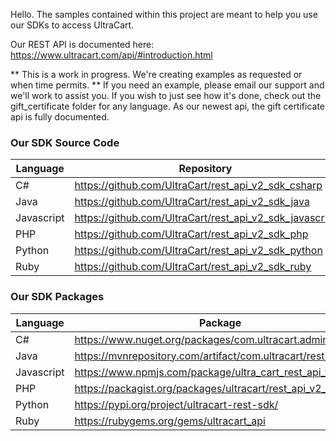 Hello.  The samples contained within this project are meant to help you use our SDKs to access UltraCart.

Our REST API is documented here: https://www.ultracart.com/api/#introduction.html

** This is a work in progress.  We're creating examples as requested or when time permits. **
If you need an example, please email our support and we'll work to assist you. 
If you wish to just see how it's done, check out the gift_certificate folder for any language.  As our newest api, the gift certificate api is fully documented.

### Our SDK Source Code


| Language  | Repository                                                |
|-----------|-----------------------------------------------------------|
| C#        | https://github.com/UltraCart/rest_api_v2_sdk_csharp       |
| Java      | https://github.com/UltraCart/rest_api_v2_sdk_java         |
| Javascript| https://github.com/UltraCart/rest_api_v2_sdk_javascript   |
| PHP       | https://github.com/UltraCart/rest_api_v2_sdk_php          |
| Python    | https://github.com/UltraCart/rest_api_v2_sdk_python       |
| Ruby      | https://github.com/UltraCart/rest_api_v2_sdk_ruby         |

### Our SDK Packages


| Language  | Package                                                        |
|-----------|----------------------------------------------------------------|
| C#        | https://www.nuget.org/packages/com.ultracart.admin.v2/         |
| Java      | https://mvnrepository.com/artifact/com.ultracart/rest-sdk      |
| Javascript| https://www.npmjs.com/package/ultra_cart_rest_api_v2           | 
| PHP       |   https://packagist.org/packages/ultracart/rest_api_v2_sdk_php |
| Python    |  https://pypi.org/project/ultracart-rest-sdk/                  |
| Ruby      |  https://rubygems.org/gems/ultracart_api                       |

